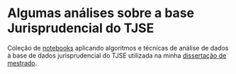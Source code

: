 # Algumas análises sobre a base Jurisprudencial do TJSE

Coleção de [notebooks](https://github.com/ranophoenix/notebooks-jurisprudencia/blob/master/notebooks) aplicando algoritmos e técnicas de análise de dados à base de dados jurisprudencial do TJSE utilizada na minha [dissertação de mestrado](https://osf.io/as8uv/).

